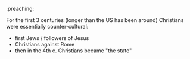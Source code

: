 :preaching: 

For the first 3 centuries (longer than the US has been around) Christians were essentially counter-cultural:

- first Jews / followers of Jesus
- Christians against Rome
- then in the 4th c. Christians became "the state"
